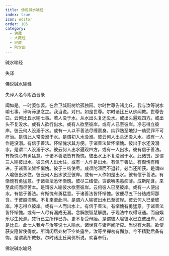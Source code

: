 ```yaml
---
title: 佛说碱水喻经
index: true
icon: editor
order: 105
category:
  - 佛藏
  - 大藏经
  - 经藏
  - 阿含部
---
```


  碱水喻经  

失译  

佛说碱水喻经  

失译人名今附西晋录  

闻如是。一时婆伽婆。在舍卫城祇树给孤独园。尔时世尊告诸比丘。我与汝等说水喻七事。谛听谛思念之。我当说。对曰。如是世尊。尔时诸比丘从佛闻教。世尊告曰。云何比丘水喻七事。若人没于水。从水出头复还没水。或出头遍观四方。或出头不复没水。或有人欲行出水。或有人欲至彼岸。或有人已至彼岸。净志得立彼岸。彼云何人没溺于水。或有一人以不善法尽缠裹身。纯罪熟至地狱一劫受罪不可疗治。是谓此人常没溺于水。是谓初入水没溺。彼云何人出头还没入水。或有一人作是没溺。有信于善法。怀惭愧求其方便。于诸善法皆怀惭愧。彼出于水还没溺水。是谓二人没溺于水。彼云何人出水遍观四方。或有一人出水。彼有信于善法。有惭愧心有勇猛意。于诸不善法皆有惭愧。彼出水上不复没溺于水。此诸贤。是谓三人喻彼出水。彼云何人出水住。或有一人作是出水。有信于善法。有惭愧有精进。于诸善法皆怀惭愧。彼于三结使尽。成须陀洹而不退转。必当还所获。是谓四人喻彼出水住。彼云何人出水欲至彼岸。或有一人作如是出水。彼有信于善法。有惭愧有勇猛意。于诸善法悉怀惭愧。彼尽三结使。贪欲嗔恚愚痴薄。成斯陀含。来至此间而尽苦本。是谓彼人喻彼水欲至彼岸。云何彼人已至彼岸。或有一人便出水。有信于善法。有惭愧有勇猛意。于诸善法皆怀惭愧。彼便尽五下分结成阿那含。于彼般涅槃。不复来至此间。是谓六人喻彼出水已至彼岸。彼云何人已至彼岸。净志得立彼岸。或有一人而出水上。有信于善法。有惭愧有勇猛意。于诸善法皆怀惭愧。或有一人尽有漏成无漏。念解脱智慧解脱。于现法中疾得证通。而自娱乐尽生死源。梵行已立所作已办。更不复受母胎。是谓彼人喻彼水已立彼出岸。如是比丘。此七人我今与汝等说七人喻水。诸世尊与诸声闻所应。当说有大慈。欲使获安隐皆使得度。所谓闲居处树下空处露坐。汝等坐禅勿有懈怠。今不精勤后备有悔。是谓我所教敕。尔时诸比丘闻佛所说。欢喜奉行。  

佛说碱水喻经  

